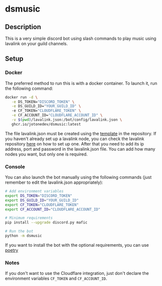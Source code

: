 # dsmusic

## Description

This is a very simple discord bot using slash commands to play music using lavalink on your guild channels.

## Setup

### Docker

The preferred method to run this is with a docker container. To launch it, run the following command:

```bash
docker run -d \
   -e DS_TOKEN="DISCORD_TOKEN" \
   -e DS_GUILD_ID="YOUR_GUILD_ID" \ 
   -e CF_TOKEN="CLOUDFLARE_TOKEN" \
   -e CF_ACCOUNT_ID="CLOUDFLARE_ACCOUNT_ID" \
   -v $(pwd)/lavalink.json:/bot/config/lavalink.json \
   ghcr.io/jotonedev/dsmusic:latest
```

The file lavalink.json must be created using the [template](config/lavalink.example.json) in the repository.
If you haven't already set up a lavalink node, you can check the lavalink
repository [here](https://github.com/lavalink-devs/Lavalink) on how to set up one.
After that you need to add its ip address, port and password in the lavalink.json file. You can add how many nodes you
want, but only one is required.

### Console

You can also launch the bot manually using the following commands (just remember to edit the lavalink.json
appropriately):

```bash
# Add environment variables
export DS_TOKEN="DISCORD_TOKEN"
export DS_GUILD_ID="YOUR_GUILD_ID"
export CF_TOKEN="CLOUDFLARE_TOKEN"
export CF_ACCOUNT_ID="CLOUDFLARE_ACCOUNT_ID"

# Minimum requirements
pip install --upgrade discord.py mafic

# Run the bot
python -m dsmusic
```

If you want to install the bot with the optional requirements, you can use [poetry](https://python-poetry.org/)

### Notes

If you don't want to use the Cloudflare integration, just don't declare the environment variables `CF_TOKEN` and `CF_ACCOUNT_ID`.
